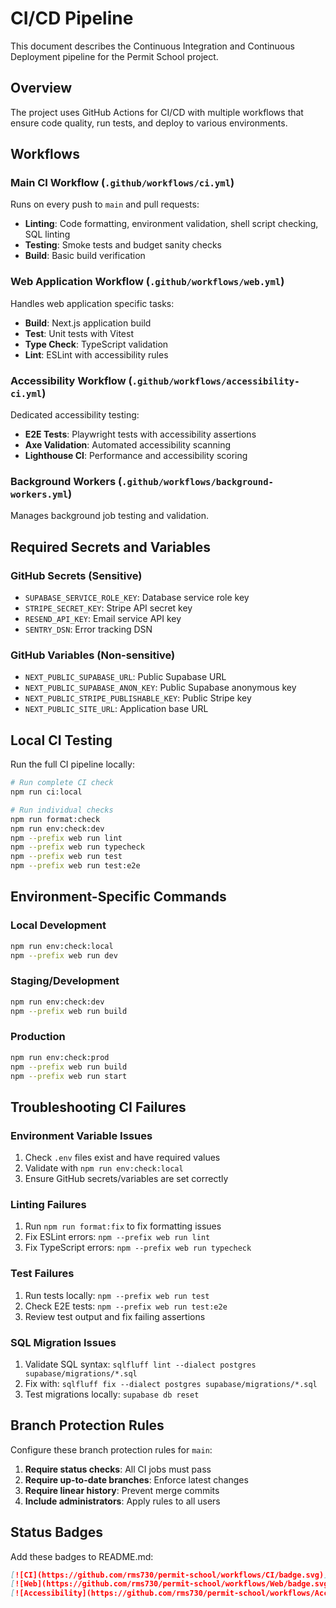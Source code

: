 # CI/CD Pipeline

This document describes the Continuous Integration and Continuous Deployment pipeline for the Permit School project.

## Overview

The project uses GitHub Actions for CI/CD with multiple workflows that ensure code quality, run tests, and deploy to various environments.

## Workflows

### Main CI Workflow (`.github/workflows/ci.yml`)

Runs on every push to `main` and pull requests:

- **Linting**: Code formatting, environment validation, shell script checking, SQL linting
- **Testing**: Smoke tests and budget sanity checks  
- **Build**: Basic build verification

### Web Application Workflow (`.github/workflows/web.yml`)

Handles web application specific tasks:

- **Build**: Next.js application build
- **Test**: Unit tests with Vitest
- **Type Check**: TypeScript validation
- **Lint**: ESLint with accessibility rules

### Accessibility Workflow (`.github/workflows/accessibility-ci.yml`)

Dedicated accessibility testing:

- **E2E Tests**: Playwright tests with accessibility assertions
- **Axe Validation**: Automated accessibility scanning
- **Lighthouse CI**: Performance and accessibility scoring

### Background Workers (`.github/workflows/background-workers.yml`)

Manages background job testing and validation.

## Required Secrets and Variables

### GitHub Secrets (Sensitive)

- `SUPABASE_SERVICE_ROLE_KEY`: Database service role key
- `STRIPE_SECRET_KEY`: Stripe API secret key
- `RESEND_API_KEY`: Email service API key
- `SENTRY_DSN`: Error tracking DSN

### GitHub Variables (Non-sensitive)

- `NEXT_PUBLIC_SUPABASE_URL`: Public Supabase URL
- `NEXT_PUBLIC_SUPABASE_ANON_KEY`: Public Supabase anonymous key
- `NEXT_PUBLIC_STRIPE_PUBLISHABLE_KEY`: Public Stripe key
- `NEXT_PUBLIC_SITE_URL`: Application base URL

## Local CI Testing

Run the full CI pipeline locally:

```bash
# Run complete CI check
npm run ci:local

# Run individual checks
npm run format:check
npm run env:check:dev
npm --prefix web run lint
npm --prefix web run typecheck
npm --prefix web run test
npm --prefix web run test:e2e
```

## Environment-Specific Commands

### Local Development

```bash
npm run env:check:local
npm --prefix web run dev
```

### Staging/Development

```bash
npm run env:check:dev
npm --prefix web run build
```

### Production

```bash
npm run env:check:prod
npm --prefix web run build
npm --prefix web run start
```

## Troubleshooting CI Failures

### Environment Variable Issues

1. Check `.env` files exist and have required values
2. Validate with `npm run env:check:local`
3. Ensure GitHub secrets/variables are set correctly

### Linting Failures

1. Run `npm run format:fix` to fix formatting issues
2. Fix ESLint errors: `npm --prefix web run lint`
3. Fix TypeScript errors: `npm --prefix web run typecheck`

### Test Failures

1. Run tests locally: `npm --prefix web run test`
2. Check E2E tests: `npm --prefix web run test:e2e`
3. Review test output and fix failing assertions

### SQL Migration Issues

1. Validate SQL syntax: `sqlfluff lint --dialect postgres supabase/migrations/*.sql`
2. Fix with: `sqlfluff fix --dialect postgres supabase/migrations/*.sql`
3. Test migrations locally: `supabase db reset`

## Branch Protection Rules

Configure these branch protection rules for `main`:

1. **Require status checks**: All CI jobs must pass
2. **Require up-to-date branches**: Enforce latest changes
3. **Require linear history**: Prevent merge commits
4. **Include administrators**: Apply rules to all users

## Status Badges

Add these badges to README.md:

```markdown
[![CI](https://github.com/rms730/permit-school/workflows/CI/badge.svg)](https://github.com/rms730/permit-school/actions/workflows/ci.yml)
[![Web](https://github.com/rms730/permit-school/workflows/Web/badge.svg)](https://github.com/rms730/permit-school/actions/workflows/web.yml)
[![Accessibility](https://github.com/rms730/permit-school/workflows/Accessibility/badge.svg)](https://github.com/rms730/permit-school/actions/workflows/accessibility-ci.yml)
```
